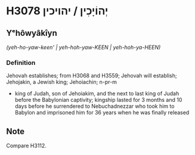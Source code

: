 # H3078 יְהוֹיָכִין / יהויכין

## Yᵉhôwyâkîyn

_(yeh-ho-yaw-keen' | yeh-hoh-yaw-KEEN | yeh-hoh-ya-HEEN)_

### Definition

Jehovah establishes; from H3068 and H3559; Jehovah will establish; Jehojakin, a Jewish king; Jehoiachin; n-pr-m

- king of Judah, son of Jehoiakim, and the next to last king of Judah before the Babylonian captivity; kingship lasted for 3 months and 10 days before he surrendered to Nebuchadnezzar who took him to Babylon and imprisoned him for 36 years when he was finally released

## Note

Compare H3112.

